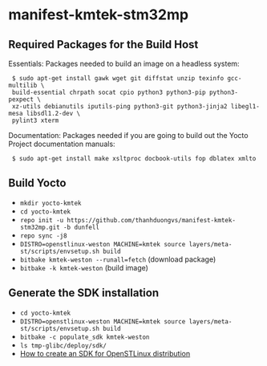 # manifest-kmtek-stm32mp

## Required Packages for the Build Host
Essentials: Packages needed to build an image on a headless system:

     $ sudo apt-get install gawk wget git diffstat unzip texinfo gcc-multilib \
     build-essential chrpath socat cpio python3 python3-pip python3-pexpect \
     xz-utils debianutils iputils-ping python3-git python3-jinja2 libegl1-mesa libsdl1.2-dev \
     pylint3 xterm
                        
Documentation: Packages needed if you are going to build out the Yocto Project documentation manuals:

     $ sudo apt-get install make xsltproc docbook-utils fop dblatex xmlto
     
## Build Yocto
- `mkdir yocto-kmtek`
- `cd yocto-kmtek`
- `repo init -u https://github.com/thanhduongvs/manifest-kmtek-stm32mp.git -b dunfell`
- `repo sync -j8`
- `DISTRO=openstlinux-weston MACHINE=kmtek source layers/meta-st/scripts/envsetup.sh build`
- `bitbake kmtek-weston --runall=fetch` (download package)
- `bitbake -k kmtek-weston` (build image)

## Generate the SDK installation
- `cd yocto-kmtek`
- `DISTRO=openstlinux-weston MACHINE=kmtek source layers/meta-st/scripts/envsetup.sh build`
- `bitbake -c populate_sdk kmtek-weston`
- `ls tmp-glibc/deploy/sdk/`
- [How to create an SDK for OpenSTLinux distribution](https://wiki.st.com/stm32mpu/wiki/How_to_create_an_SDK_for_OpenSTLinux_distribution)

